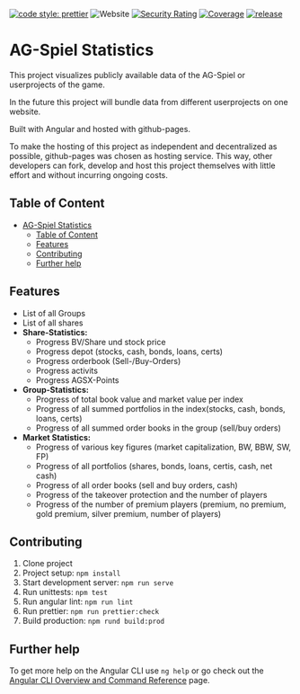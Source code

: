 [![code style: prettier](https://img.shields.io/badge/code_style-prettier-ff69b4.svg?style=flat-square)](https://github.com/prettier/prettier)
![Website](https://img.shields.io/website?down_color=red&down_message=offline&label=website&style=flat-square&up_color=green&up_message=online&url=https%3A%2F%2Fag-spiel.github.io%2Fstats)
[![Security Rating](https://sonarcloud.io/api/project_badges/measure?project=AG-Spiel_stats&metric=security_rating)](https://sonarcloud.io/dashboard?id=AG-Spiel_stats)
[![Coverage](https://sonarcloud.io/api/project_badges/measure?project=AG-Spiel_stats&metric=coverage)](https://sonarcloud.io/dashboard?id=AG-Spiel_stats)
[![release](https://github.com/AG-Spiel/stats/actions/workflows/ci.yml/badge.svg?branch=main&event=push)](https://github.com/AG-Spiel/stats/actions/workflows/ci.yml)

# AG-Spiel Statistics
This project visualizes publicly available data of the AG-Spiel or userprojects of the game.

In the future this project will bundle data from different userprojects on one website.

Built with Angular and hosted with github-pages.

To make the hosting of this project as independent and decentralized as possible, github-pages was chosen as hosting service. This way, other developers can fork, develop and host this project themselves with little effort and without incurring ongoing costs.

## Table of Content
- [AG-Spiel Statistics](#ag-spiel-statistics)
  - [Table of Content](#table-of-content)
  - [Features](#features)
  - [Contributing](#contributing)
  - [Further help](#further-help)

## Features
- List of all Groups
- List of all shares
- **Share-Statistics:**
  - Progress BV/Share und stock price
  - Progress depot (stocks, cash, bonds, loans, certs)
  - Progress orderbook (Sell-/Buy-Orders)
  - Progress activits
  - Progress AGSX-Points
- **Group-Statistics:**
  - Progress of total book value and market value per index
  - Progress of all summed portfolios in the index(stocks, cash, bonds, loans, certs)
  - Progress of all summed order books in the group (sell/buy orders)
- **Market Statistics:**
  - Progress of various key figures (market capitalization, BW, BBW, SW, FP)
  - Progress of all portfolios (shares, bonds, loans, certis, cash, net cash)
  - Progress of all order books (sell and buy orders, cash)
  - Progress of the takeover protection and the number of players
  - Progress of the number of premium players (premium, no premium, gold premium, silver premium, number of players)


## Contributing
1. Clone project
2. Project setup: `npm install`
3. Start development server: `npm run serve`
4. Run unittests: `npm test`
5. Run angular lint: `npm run lint`
6. Run prettier: `npm run prettier:check`
7. Build production: `npm rund build:prod`

## Further help

To get more help on the Angular CLI use `ng help` or go check out the [Angular CLI Overview and Command Reference](https://angular.io/cli) page.
